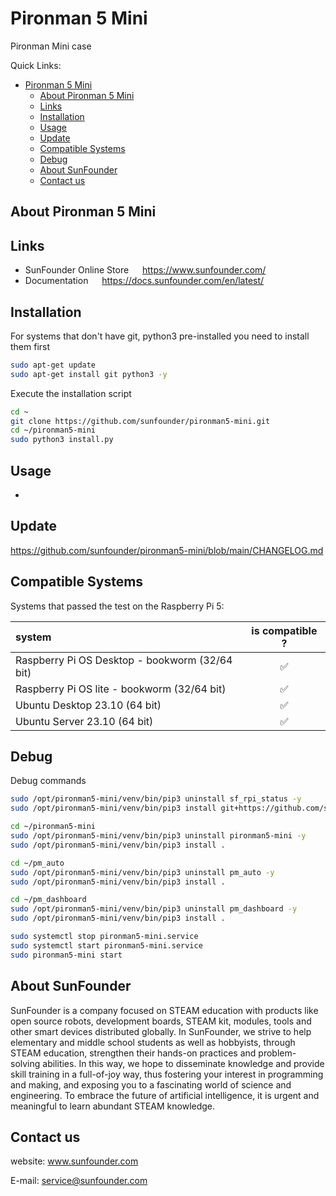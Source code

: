 # Pironman 5 Mini

Pironman Mini case

Quick Links:

- [Pironman 5 Mini](#pironman-5-mini)
  - [About Pironman 5 Mini](#about-pironman-5-mini)
  - [Links](#links)
  - [Installation](#installation)
  - [Usage](#usage)
  - [Update](#update)
  - [Compatible Systems](#compatible-systems)
  - [Debug](#debug)
  - [About SunFounder](#about-sunfounder)
  - [Contact us](#contact-us)

## About Pironman 5 Mini

## Links

- SunFounder Online Store &emsp; <https://www.sunfounder.com/>
- Documentation &emsp; <https://docs.sunfounder.com/en/latest/>

## Installation

For systems that don't have git, python3 pre-installed you need to install them first

```bash
sudo apt-get update
sudo apt-get install git python3 -y
```

Execute the installation script

```bash
cd ~
git clone https://github.com/sunfounder/pironman5-mini.git
cd ~/pironman5-mini
sudo python3 install.py
```

## Usage

-

## Update

<https://github.com/sunfounder/pironman5-mini/blob/main/CHANGELOG.md>

## Compatible Systems

Systems that passed the test on the Raspberry Pi 5:
<font size=1>
<!-- https://apps.timwhitlock.info/emoji/tables/unicode#block-6c-other-additional-symbols -->
  | system |   is compatible ? |
  | :---   | :---:   |
  | Raspberry Pi OS Desktop - bookworm (32/64 bit) | &#x2705; |
  | Raspberry Pi OS lite - bookworm (32/64 bit) | &#x2705; |
  | Ubuntu Desktop 23.10 (64 bit) | &#x2705; |
  | Ubuntu Server 23.10 (64 bit) | &#x2705; |

</font>

## Debug

Debug commands

```bash
sudo /opt/pironman5-mini/venv/bin/pip3 uninstall sf_rpi_status -y
sudo /opt/pironman5-mini/venv/bin/pip3 install git+https://github.com/sunfounder/sf_rpi_status.git

cd ~/pironman5-mini
sudo /opt/pironman5-mini/venv/bin/pip3 uninstall pironman5-mini -y
sudo /opt/pironman5-mini/venv/bin/pip3 install .

cd ~/pm_auto
sudo /opt/pironman5-mini/venv/bin/pip3 uninstall pm_auto -y
sudo /opt/pironman5-mini/venv/bin/pip3 install .

cd ~/pm_dashboard
sudo /opt/pironman5-mini/venv/bin/pip3 uninstall pm_dashboard -y
sudo /opt/pironman5-mini/venv/bin/pip3 install .

sudo systemctl stop pironman5-mini.service
sudo systemctl start pironman5-mini.service
sudo pironman5-mini start
```

## About SunFounder
SunFounder is a company focused on STEAM education with products like open source robots, development boards, STEAM kit, modules, tools and other smart devices distributed globally. In SunFounder, we strive to help elementary and middle school students as well as hobbyists, through STEAM education, strengthen their hands-on practices and problem-solving abilities. In this way, we hope to disseminate knowledge and provide skill training in a full-of-joy way, thus fostering your interest in programming and making, and exposing you to a fascinating world of science and engineering. To embrace the future of artificial intelligence, it is urgent and meaningful to learn abundant STEAM knowledge.

## Contact us
website:
    www.sunfounder.com

E-mail:
    service@sunfounder.com
